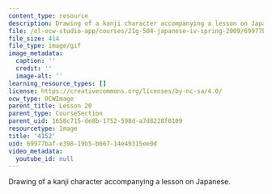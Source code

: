 ```yaml
---
content_type: resource
description: Drawing of a kanji character accompanying a lesson on Japanese.
file: /ol-ocw-studio-app/courses/21g-504-japanese-iv-spring-2009/69977bafe39819b5b66714e49315ee0d_4152.gif
file_size: 414
file_type: image/gif
image_metadata:
  caption: ''
  credit: ''
  image-alt: ''
learning_resource_types: []
license: https://creativecommons.org/licenses/by-nc-sa/4.0/
ocw_type: OCWImage
parent_title: Lesson 20
parent_type: CourseSection
parent_uid: 1658c715-de8b-1752-598d-a7d8228f0109
resourcetype: Image
title: '4152'
uid: 69977baf-e398-19b5-b667-14e49315ee0d
video_metadata:
  youtube_id: null
---
```

Drawing of a kanji character accompanying a lesson on Japanese.